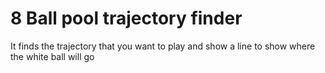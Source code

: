 # 8 Ball pool trajectory finder

It finds the trajectory that you want to play and show a line to show where the white ball will go
